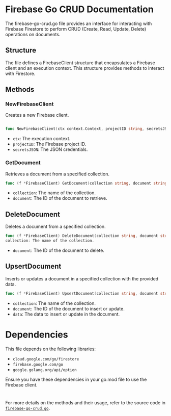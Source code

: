 # Firebase Go CRUD Documentation
The firebase-go-crud.go file provides an interface for interacting with Firebase Firestore to perform CRUD (Create, Read, Update, Delete) operations on documents.

## Structure
The file defines a FirebaseClient structure that encapsulates a Firebase client and an execution context. This structure provides methods to interact with Firestore.

## Methods
### NewFirebaseClient
Creates a new Firebase client.

```go

func NewFirebaseClient(ctx context.Context, projectID string, secretsJSON []byte) (*FirebaseClient, error)
```

- `ctx`: The execution context.
- `projectID`: The Firebase project ID.
- `secretsJSON`: The JSON credentials.


### GetDocument
Retrieves a document from a specified collection.

```go
func (f *FirebaseClient) GetDocument(collection string, document string) (map[string]interface{}, error)
```

- `collection`: The name of the collection.
- `document`: The ID of the document to retrieve.

## DeleteDocument
Deletes a document from a specified collection.

```go
func (f *FirebaseClient) DeleteDocument(collection string, document string) error
collection: The name of the collection.
```

- `document`: The ID of the document to delete.

## UpsertDocument
Inserts or updates a document in a specified collection with the provided data.

```go
func (f *FirebaseClient) UpsertDocument(collection string, document string, data map[string]interface{}) error
```

- `collection`: The name of the collection.
- `document`: The ID of the document to insert or update.
- `data`: The data to insert or update in the document.


# Dependencies
This file depends on the following libraries:

- `cloud.google.com/go/firestore`
- `firebase.google.com/go`
- `google.golang.org/api/option`

Ensure you have these dependencies in your go.mod file to use the Firebase client.

#
For more details on the methods and their usage, refer to the source code in [`firebase-go-crud.go`](firebase-go-crud.go).